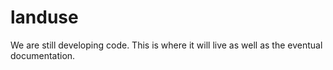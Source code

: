 # landuse

We are still developing code. This is where it will live as well as the eventual documentation.
